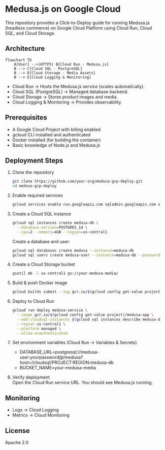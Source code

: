 
# Medusa.js on Google Cloud

This repository provides a Click-to-Deploy guide for running Medusa.js (headless commerce) on Google Cloud Platform using Cloud Run, Cloud SQL, and Cloud Storage.

## Architecture

```mermaid
flowchart TD
    A[User] -->|HTTPS| B[Cloud Run - Medusa.js]
    B --> C[Cloud SQL - PostgreSQL]
    B --> D[Cloud Storage - Media Assets]
    B --> E[Cloud Logging & Monitoring]
```

- Cloud Run → Hosts the Medusa.js service (scales automatically).
- Cloud SQL (PostgreSQL) → Managed database backend.
- Cloud Storage → Stores product images and media.
- Cloud Logging & Monitoring → Provides observability.

## Prerequisites

- A Google Cloud Project with billing enabled
- gcloud CLI installed and authenticated
- Docker installed (for building the container)
- Basic knowledge of Node.js and Medusa.js

## Deployment Steps

1. Clone the repository
   ```bash
   git clone https://github.com/your-org/medusa-gcp-deploy.git
   cd medusa-gcp-deploy
   ```

2. Enable required services
   ```bash
   gcloud services enable run.googleapis.com sqladmin.googleapis.com storage.googleapis.com
   ```

3. Create a Cloud SQL instance
   ```bash
   gcloud sql instances create medusa-db \
     --database-version=POSTGRES_14 \
     --cpu=2 --memory=4GB --region=us-central1
   ```

   Create a database and user:
   ```bash
   gcloud sql databases create medusa --instance=medusa-db
   gcloud sql users create medusa-user --instance=medusa-db --password=yourpassword
   ```

4. Create a Cloud Storage bucket
   ```bash
   gsutil mb -l us-central1 gs://your-medusa-media/
   ```

5. Build & push Docker image
   ```bash
   gcloud builds submit --tag gcr.io/$(gcloud config get-value project)/medusa-app
   ```

6. Deploy to Cloud Run
   ```bash
   gcloud run deploy medusa-service \
     --image gcr.io/$(gcloud config get-value project)/medusa-app \
     --add-cloudsql-instances $(gcloud sql instances describe medusa-db --format="value(connectionName)") \
     --region us-central1 \
     --platform managed \
     --allow-unauthenticated
   ```

7. Set environment variables (Cloud Run → Variables & Secrets)
   - DATABASE_URL=postgresql://medusa-user:yourpassword@/medusa?host=/cloudsql/PROJECT:REGION:medusa-db
   - BUCKET_NAME=your-medusa-media

8. Verify deployment  
   Open the Cloud Run service URL. You should see Medusa.js running.

## Monitoring

- Logs → Cloud Logging
- Metrics → Cloud Monitoring

## License

Apache 2.0

